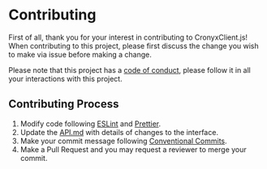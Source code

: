 # Contributing

First of all, thank you for your interest in contributing to CronyxClient.js!
When contributing to this project, please first discuss the change you wish to make via issue before making a change.

Please note that this project has a [code of conduct](https://github.com/yujiosaka/CronyxClient.js/blob/main/docs/CODE_OF_CONDUCT.md), please follow it in all your interactions with this project.

## Contributing Process

1. Modify code following [ESLint](https://eslint.org) and [Prettier](https://prettier.io/).
2. Update the [API.md](https://github.com/yujiosaka/CronyxClient.js/blob/main/docs/API.md) with details of changes to the interface.
3. Make your commit message following [Conventional Commits](https://conventionalcommits.org/).
4. Make a Pull Request and you may request a reviewer to merge your commit.
